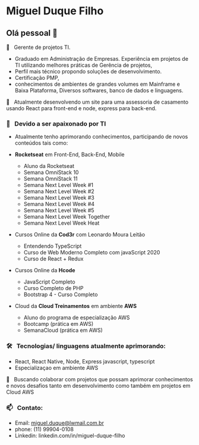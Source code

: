 
<!--
**MiguelDuqueFilho/MiguelDuqueFilho** is a ✨ _special_ ✨ repository because its `README.md` (this file) appears on your GitHub profile.

Here are some ideas to get you started:

- 🔭 I’m currently working on ...
- 🌱 Atualmente aprimorando conhecimentos em Front-End, Back-End, Mobile 
- 👯 I’m looking to collaborate on ...
- 🤔 I’m looking for help with ...
- 💬 
- 📫 How to reach me: ...
- 😄 Pronouns: ...
- ⚡ Fun fact: ...
-->
# Miguel Duque Filho

## Olá pessoal 👋

💬 &nbsp; Gerente de projetos TI. 
- Graduado em Administração de Empresas. 
Experiência em projetos de TI utilizando melhores práticas de Gerência de projetos, 
- Perfil mais técnico propondo soluções de desenvolvimento. 
- Certificação PMP, 
- conhecimentos de ambientes de grandes volumes em Mainframe e Baixa Plataforma, 
Diversos softwares, banco de dados e linguagens. 


🔭 &nbsp; Atualmente desenvolvendo um site para uma assessoria de casamento usando React para front-end e node, express para back-end.

### 🌱 &nbsp; Devido a ser apaixonado por TI 

- Atualmente tenho aprimorando conhecimentos, participando de novos conteúdos tais como: 

- **Rocketseat** em Front-End, Back-End, Mobile
  - Aluno da Rocketseat
  - Semana OmniStack 10
  - Semana OmniStack 11
  - Semana Next Level Week #1
  - Semana Next Level Week #2
  - Semana Next Level Week #3
  - Semana Next Level Week #4
  - Semana Next Level Week #5
  - Semana Next Level Week Together
  - Semana Next Level Week Heat

- Cursos Online da **Cod3r** com Leonardo Moura Leitão
   - Entendendo TypeScript
   - Curso de Web Moderno Completo com javaScript 2020 
   - Curso de React + Redux 
   
- Cursos Online da **Hcode** 
   - JavaScript Completo
   - Curso  Completo de PHP 
   - Bootstrap 4 - Curso Completo

- Cloud da **Cloud Treinamentos** em ambiente **AWS**
   - Aluno do programa de especialização AWS
   - Bootcamp (prática em AWS)
   - SemanaCloud (prática em AWS) 

### 🛠  &nbsp; Tecnologias/ linguagens atualmente aprimorando:
  - React, React Native, Node, Express javascript, typescript 
  - Especializaçao em ambiente AWS   

👯 &nbsp; Buscando colaborar com projetos que possam aprimorar conhecimentos 
  e novos desafios tanto em desenvolvimento como também em projetos em Cloud AWS
  
### 📫 &nbsp; Contato: 
  - Email: miguel.duque@lwmail.com.br
  - phone: (11) 99904-0108
  - Linkedin: linkedin.com/in/miguel-duque-filho
